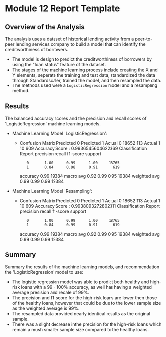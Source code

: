 # Module 12 Report Template

## Overview of the Analysis

The analysis uses a dataset of historical lending activity from a peer-to-peer lending services company to build a model that can identify the creditworthiness of borrowers. 

* The model is design to predict the creditworthiness of borrowers by using the "loan status" feature of the dataset.
* The stages of the machine learning process include creating the X and Y elements, seperate the training and test data, standardized the data through Standardscaler, trained the model, and then resampled the data.
* The methods used were a `LogisticRegression` model and a resampling method.

## Results

The balanced accuracy scores and the precision and recall scores of 'LogisticRegression' machine learning models.

* Machine Learning Model 'LogisticRegression':
  * Confusion Matrix
Predicted 0	Predicted 1
Actual 0	18652	113
Actual 1	10	609
Accuracy Score : 0.9936545604622369
Classification Report
              precision    recall  f1-score   support

           0       1.00      0.99      1.00     18765
           1       0.84      0.98      0.91       619

    accuracy                           0.99     19384
   macro avg       0.92      0.99      0.95     19384
weighted avg       0.99      0.99      0.99     19384



* Machine Learning Model 'Resampling':
  * Confusion Matrix
Predicted 0	Predicted 1
Actual 0	18652	113
Actual 1	10	609
Accuracy Score : 0.9938093272802311
Classification Report
              precision    recall  f1-score   support

           0       1.00      0.99      1.00     18765
           1       0.84      0.99      0.91       619

    accuracy                           0.99     19384
   macro avg       0.92      0.99      0.95     19384
weighted avg       0.99      0.99      0.99     19384

## Summary

Summary the results of the machine learning models, and recommendation the 'LogisticRegression' model to use:
* The logistic regression model was able to prodict both healthy and high-risk loans with a 99 - 100% accuracy, as well has having a weighted average presision and recale of 99%.  
* The precision and f1-score for the high-risk loans are lower then those of the healthy loans, however that could be due to the lower sample size as the weighted average is 99%.
* The resampled data provided nearly identical results as the original sample.  
* There was a slight decrease inthe precision for the high-risk loans which remain a mush smaller sample size compared to the healthy loans.


